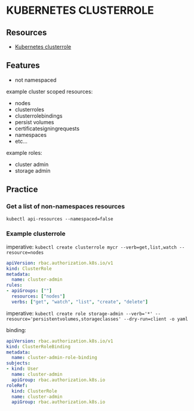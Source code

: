 # KUBERNETES CLUSTERROLE

## Resources
- [Kubernetes clusterrole](https://kubernetes.io/docs/reference/access-authn-authz/rbac/#role-and-clusterrole)

## Features

- not namespaced

example cluster scoped resources:
- nodes
- clusterroles
- clusterrolebindings
- persist volumes
- certificatesigningrequests
- namespaces
- etc...

example roles:
- cluster admin
- storage admin

## Practice

### Get a list of non-namespaces resources
`kubectl api-resources --namespaced=false`

### Example clusterrole

imperative:
`kubectl create clusterrole mycr --verb=get,list,watch --resource=nodes`

```yaml
apiVersion: rbac.authorization.k8s.io/v1
kind: ClusterRole
metadata:
  name: cluster-admin
rules:
- apiGroups: [""]
  resources: ["nodes"]
  verbs: ["get", "watch", "list", "create", "delete"]
```

imperative:
`kubectl create role storage-admin --verb='*' --resource='persistentvolumes,storageclasses' --dry-run=client -o yaml`

binding:
```yml
apiVersion: rbac.authorization.k8s.io/v1
kind: ClusterRoleBinding
metadata:
  name: cluster-admin-role-binding
subjects:
- kind: User
  name: cluster-admin
  apiGroup: rbac.authorization.k8s.io
roleRef:
  kind: ClusterRole
  name: cluster-admin
  apiGroup: rbac.authorization.k8s.io
```